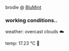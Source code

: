 brodie @ [BluMint](https://www.linkedin.com/company/blumint-io/)

<!--weather_start-->
### working conditions..

weather: overcast clouds ☁️

temp: 17.23 °C 👕

<!--weather_end-->
